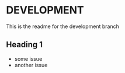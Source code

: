 # DEVELOPMENT

This is the readme for the development branch

## Heading 1
- some issue
- another issue
